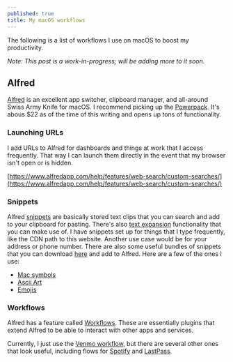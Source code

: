 ```yaml
---
published: true
title: My macOS workflows
---
```

The following is a list of workflows I use on macOS to boost my productivity. 

_Note: This post is a work-in-progress; will be adding more to it soon._

## Alfred

[Alfred](https://www.alfredapp.com/) is an excellent app switcher, clipboard manager, and all-around Swiss Army Knife for macOS. I recommend picking up the [Powerpack](https://www.alfredapp.com/powerpack/buy/). It's abous $22 as of the time of this writing and opens up tons of functionality.

### Launching URLs

I add URLs to Alfred for dashboards and things at work that I access frequently. That way I can launch them directly in the event that my browser isn't open or is hidden.

[https://www.alfredapp.com/help/features/web-search/custom-searches/](https://www.alfredapp.com/help/features/web-search/custom-searches/)

### Snippets

Alfred [snippets](https://www.alfredapp.com/help/features/snippets/) are basically stored text clips that you can search and add to your clipboard for pasting. There's also [text expansion](https://www.alfredapp.com/help/features/snippets/#expansion) functionality that you can make use of. I have snippets set up for things that I type frequently, like the CDN path to this website. Another use case would be for your address or phone number. There are also some useful bundles of snippets that you can download [here](https://www.alfredapp.com/extras/snippets/) and add to Alfred. Here are a few of the ones I use:

* [Mac symbols](https://www.alfredapp.com/media/snippets/Mac%20symbols.alfredsnippets)
* [Ascii Art](https://www.alfredapp.com/media/snippets/Ascii%20Art.alfredsnippets)
* [Emojis](http://joelcalifa.com/blog/alfred-emoji-snippet-pack/)

### Workflows

Alfred has a feature called [Workflows](https://www.alfredapp.com/workflows/). These are essentially plugins that extend Alfred to be able to interact with other apps and services.

Currently, I just use the [Venmo workflow](https://www.alfredapp.com/workflows/), but there are several other ones that look useful, including flows for [Spotify](http://alfred-spotify-mini-player.com/) and [LastPass](http://www.packal.org/workflow/lastpass-cli-workflow-alfred).